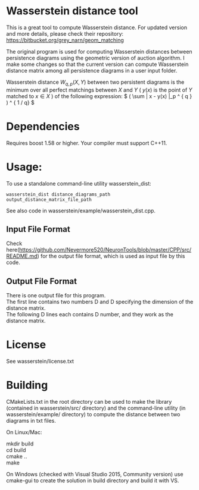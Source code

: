 # Wasserstein distance tool
This is a great tool to compute Wasserstein distance. For updated version and more details, please check their repository: https://bitbucket.org/grey_narn/geom_matching

The original program is used for computing Wasserstein distances between persistence 
diagrams using the geometric version of auction algorithm. I make some changes so that 
the current version can compute Wasserstein distance matrix among all persistence diagrams
in a user input folder.

Wasserstein distance $W_{q, p}(X, Y)$ between two persistent diagrams is
the minimum over all perfect matchings between $X$ and $Y$ ( $y(x)$ is the point of $Y$
matched to $x \in X$ ) of the following expression:
$ ( \sum \| x - y(x) \|_p ^ { q } ) ^ { 1 / q} $

# Dependencies

Requires boost 1.58 or higher.
Your compiler must support C++11.

# Usage:

To use a standalone command-line utility wasserstein_dist:

`wasserstein_dist distance_diagrams_path output_distance_matrix_file_path`

See also code in wasserstein/example/wasserstein_dist.cpp.

## Input File Format
Check here(https://github.com/Nevermore520/NeuronTools/blob/master/CPP/src/README.md) for the output file format, which is used as input file by this code.

## Output File Format
There is one output file for this program.<br/>
The first line contains two numbers D and D specifying the dimension of the distance matrix.<br/>
The following D lines each contains D number, and they work as the distance matrix.

# License

See wasserstein/license.txt

# Building

CMakeLists.txt in the root directory can be used to make the library (contained 
in wasserstein/src/ directory) and the command-line utility (in wasserstein/example/ directory)
to compute the distance between two diagrams in txt files.

On Linux/Mac:

mkdir build <br/>
cd build <br/>
cmake .. <br/>
make

On Windows (checked with Visual Studio 2015, Community version)
use cmake-gui to create the solution in build directory and build it with VS.
